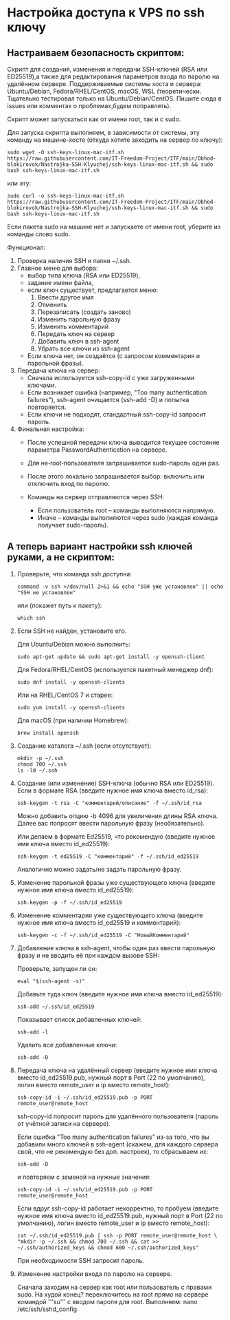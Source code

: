 # Настройка доступа к VPS по ssh ключу

## Настраиваем безопасность скриптом:

Скрипт для создания, изменения и передачи SSH-ключей (RSA или ED25519),а также для редактирования параметров входа по паролю на удалённом сервере. Поддерживаемые системы хоста и сервера: Ubuntu/Debian, Fedora/RHEL/CentOS, macOS, WSL (теоретически. Тщательно тестировал только на Ubuntu/Debian/CentOS. Пишите сюда в issues или комментах о проблемах,будем поправлять).

Скрипт может запускаться как от имени root, так и с sudo.

Для запуска скрипта выполняем, в зависимости от системы, эту команду на машине-хосте (откуда хотите заходить на сервер по ключу):

```
sudo wget -O ssh-keys-linux-mac-itf.sh https://raw.githubusercontent.com/IT-Freedom-Project/ITF/main/Obhod-blokirovok/Nastrojka-SSH-Klyuchej/ssh-keys-linux-mac-itf.sh && sudo bash ssh-keys-linux-mac-itf.sh
```

или эту:

```
sudo curl -o ssh-keys-linux-mac-itf.sh https://raw.githubusercontent.com/IT-Freedom-Project/ITF/main/Obhod-blokirovok/Nastrojka-SSH-Klyuchej/ssh-keys-linux-mac-itf.sh && sudo bash ssh-keys-linux-mac-itf.sh
```

Если пакета sudo на машине нет и запускаете от имени root, уберите из команды слово sudo.

Функционал:
   1. Проверка наличия SSH и папки ~/.ssh.
   2. Главное меню для выбора:
         - выбор типа ключа (RSA или ED25519),
         - задание имени файла,
         - если ключ существует, предлагается меню:
             1) Ввести другое имя
             2) Отменить
             3) Перезаписать (создать заново)
             4) Изменить парольную фразу
             5) Изменить комментарий
             6) Передать ключ на сервер
             7) Добавить ключ в ssh-agent
             8) Убрать все ключи из ssh-agent
         - Если ключа нет, он создаётся (с запросом комментария и парольной фразы).
   3. Передача ключа на сервер:
         - Сначала используется ssh-copy-id с уже загруженными ключами.
         - Если возникает ошибка (например, "Too many authentication failures"),
           ssh-agent очищается (ssh-add -D) и попытка повторяется.
         - Если ключи не подходят, стандартный ssh-copy-id запросит пароль.
   4. Финальная настройка:
         - После успешной передачи ключа выводится текущее состояние параметра 
           PasswordAuthentication на сервере.
         - Для не‑root‑пользователя запрашивается sudo-пароль один раз.
         - После этого локально запрашивается выбор: включить или отключить вход по паролю.
         - Команды на сервер отправляются через SSH:
      
             - Если пользователь root – команды выполняются напрямую.
           -  Иначе – команды выполняются через sudo (каждая команда получает sudo-пароль).
           


## А теперь вариант настройки ssh ключей руками, а не скриптом:

1. Проверьте, что команда ssh доступна:
   ```
   command -v ssh >/dev/null 2>&1 && echo "SSH уже установлен" || echo "SSH не установлен"
   ```
   или (покажет путь к пакету):
   ```
   which ssh
   ```

2. Если SSH не найден, установите его.
   
   Для Ubuntu/Debian можно выполнить:
   ```
   sudo apt-get update && sudo apt-get install -y openssh-client
   ```

   Для Fedora/RHEL/CentOS (используется пакетный менеджер dnf):
   ```
   sudo dnf install -y openssh-clients
   ```
   
   Или на RHEL/CentOS 7 и старее:
   ```
   sudo yum install -y openssh-clients
   ```
   
   Для macOS (при наличии Homebrew):
   ```
   brew install openssh
   ```
   
3. Создание каталога ~/.ssh (если отсутствует):
   ```
   mkdir -p ~/.ssh
   chmod 700 ~/.ssh
   ls -ld ~/.ssh
   ```

4. Создание (или изменение) SSH-ключа (обычно RSA или ED25519).\
   Если в формате RSA (введите нужное имя ключа вместо id_rsa):
   ```
   ssh-keygen -t rsa -C "комментарий/описание" -f ~/.ssh/id_rsa
   ```
   Можно добавить опцию -b 4096 для увеличения длины RSA ключа. Далее вас попросят ввести парольную фразу (необязательно).
   
   Или делаем в формате Ed25519, что рекомендую (введите нужное имя ключа вместо id_ed25519):
   ```
   ssh-keygen -t ed25519 -C "комментарий" -f ~/.ssh/id_ed25519
   ```
   Аналогично можно задать/не задать парольную фразу.

5. Изменение парольной фразы уже существующего ключа (введите нужное имя ключа вместо id_ed25519):
   ```
   ssh-keygen -p -f ~/.ssh/id_ed25519
   ```

6. Изменение комментария уже существующего ключа (введите нужное имя ключа вместо id_ed25519 и комментарий):
   ```
   ssh-keygen -c -f ~/.ssh/id_ed25519 -C "НовыйКомментарий"
   ```

7. Добавление ключа в ssh-agent, чтобы один раз ввести парольную фразу и не вводить её при каждом вызове SSH:
   
   Проверьте, запущен ли он:
   ```
   eval "$(ssh-agent -s)"
   ```
   
   Добавьте туда ключ (введите нужное имя ключа вместо id_ed25519):
   ```
   ssh-add ~/.ssh/id_ed25519
   ```
   
   Показывает список добавленных ключей:
   ```
   ssh-add -l
   ```

    Удалить все добавленные ключи:
   ```
   ssh-add -D
   ```
   
8. Передача ключа на удалённый сервер (введите нужное имя ключа вместо id_ed25519.pub, нужный порт в Port (22 по умолчанию), логин вместо remote_user и ip вместо remote_host):
   ```
   ssh-copy-id -i ~/.ssh/id_ed25519.pub -p PORT remote_user@remote_host
   ```
   ssh-copy-id попросит пароль для удалённого пользователя (пароль от учётной записи на сервере).

   Если ошибка "Too many authentication failures" из-за того, что вы добавили много ключей в ssh-agent (скажем, для каждого сервера свой, что не рекомендую без доп. настроек), то сбрасываем их:
   ```
   ssh-add -D
   ```
   и повторяем c заменой на нужные значения:
   ```
   ssh-copy-id -i ~/.ssh/id_ed25519.pub -p PORT remote_user@remote_host
   ```

   Если вдруг ssh-copy-id работает некорректно, то пробуем (введите нужное имя ключа вместо id_ed25519.pub, нужный порт в Port (22 по умолчанию), логин вместо remote_user и ip вместо remote_host):
   ```
   cat ~/.ssh/id_ed25519.pub | ssh -p PORT remote_user@remote_host \
   "mkdir -p ~/.ssh && chmod 700 ~/.ssh && cat >> ~/.ssh/authorized_keys && chmod 600 ~/.ssh/authorized_keys"
   ```
   При необходимости SSH запросит пароль.

9. Изменение настройки входа по паролю на сервере.
    
   Сначала заходим на сервер как root или пользователь с правами sudo. На худой конец? переключитесь на root прямо на сервере командой '''su''' с вводом пароля для root. Выполняем:
   nano /etc/ssh/sshd_config









